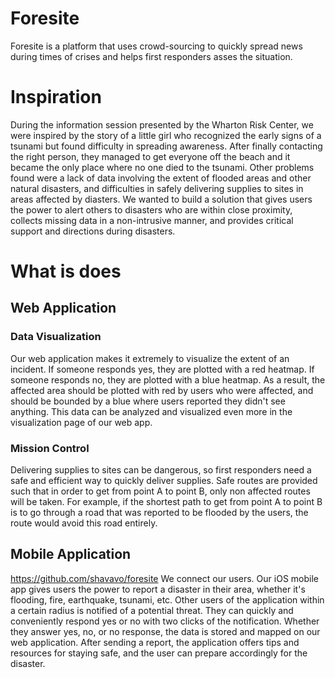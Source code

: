 # Foresite
Foresite is a platform that uses crowd-sourcing to quickly spread news during times of crises and helps first responders asses the situation. 

# Inspiration
During the information session presented by the Wharton Risk Center, we were inspired by the story of a little girl who recognized the early signs of a tsunami but found difficulty in spreading awareness. After finally contacting the right person, they managed to get everyone off the beach and it became the only place where no one died to the tsunami. Other problems found were a lack of data involving the extent of flooded areas and other natural disasters, and difficulties in safely delivering supplies to sites in areas affected by diasters. We wanted to build a solution that gives users the power to alert others to disasters who are within close proximity, collects missing data in a non-intrusive manner, and provides critical support and directions during disasters.

# What is does
## Web Application
### Data Visualization
Our web application makes it extremely to visualize the extent of an incident. If someone responds yes, they are plotted with a red heatmap. If someone responds no, they are plotted with a blue heatmap. As a result, the affected area should be plotted with red by users who were affected, and should be bounded by a blue where users reported they didn't see anything. This data can be analyzed and visualized even more in the visualization page of our web app.

### Mission Control
Delivering supplies to sites can be dangerous, so first responders need a safe and efficient way to quickly deliver supplies. Safe routes are provided such that in order to get from point A to point B, only non affected routes will be taken. For example, if the shortest path to get from point A to point B is to go through a road that was reported to be flooded by the users, the route would avoid this road entirely.

## Mobile Application
https://github.com/shavavo/foresite
We connect our users. Our iOS mobile app gives users the power to report a disaster in their area, whether it's flooding, fire, earthquake, tsunami, etc. Other users of the application within a certain radius is notified of a potential threat. They can quickly and conveniently respond yes or no with two clicks of the notification. Whether they answer yes, no, or no response, the data is stored and mapped on our web application. After sending a report, the application offers tips and resources for staying safe, and the user can prepare accordingly for the disaster.
